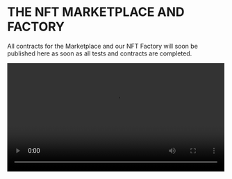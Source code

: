 # THE NFT MARKETPLACE AND FACTORY

<p>All contracts for the Marketplace and our NFT Factory will soon be published here as soon as all tests and contracts are completed.<p>

<video src='https://www.nftismus.xyz/GEnft.mp4' width=500/>



